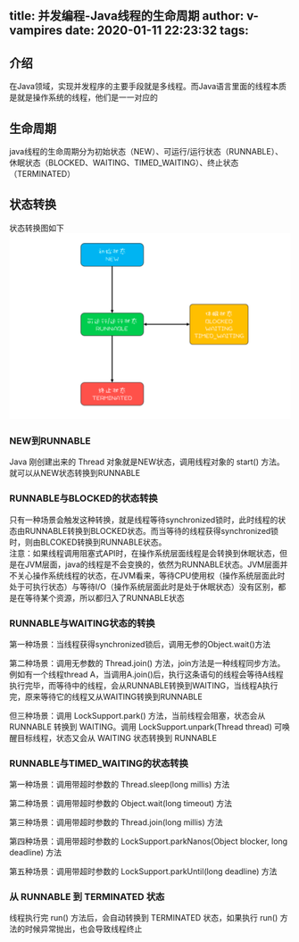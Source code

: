 title: 并发编程-Java线程的生命周期
author: v-vampires
date: 2020-01-11 22:23:32
tags:
---
## 介绍
在Java领域，实现并发程序的主要手段就是多线程。而Java语言里面的线程本质是就是操作系统的线程，他们是一一对应的
## 生命周期
java线程的生命周期分为初始状态（NEW）、可运行/运行状态（RUNNABLE）、休眠状态（BLOCKED、WAITING、TIMED_WAITING）、终止状态（TERMINATED）
## 状态转换
状态转换图如下
![upload successful](/images/pasted-8.png)
### NEW到RUNNABLE
Java 刚创建出来的 Thread 对象就是NEW状态，调用线程对象的 start() 方法。就可以从NEW状态转换到RUNNABLE
### RUNNABLE与BLOCKED的状态转换
只有一种场景会触发这种转换，就是线程等待synchronized锁时，此时线程的状态由RUNNABLE转换到BLOCKED状态。而当等待的线程获得synchronized锁时，则由BLCOKED转换到RUNNABLE状态。  
注意：如果线程调用阻塞式API时，在操作系统层面线程是会转换到休眠状态，但是在JVM层面，java的线程是不会变换的，依然为RUNNABLE状态。JVM层面并不关心操作系统线程的状态，在JVM看来，等待CPU使用权（操作系统层面此时处于可执行状态）与等待I/O（操作系统层面此时是处于休眠状态）没有区别，都是在等待某个资源，所以都归入了RUNNABLE状态
### RUNNABLE与WAITING状态的转换
第一种场景：当线程获得synchronized锁后，调用无参的Object.wait()方法  

第二种场景：调用无参数的 Thread.join() 方法，join方法是一种线程同步方法。例如有一个线程thread A，当调用A.join()后，执行这条语句的线程会等待A线程执行完毕，而等待中的线程，会从RUNNABLE转换到WAITING，当线程A执行完，原来等待它的线程又从WAITING转换到RUNNABLE  

但三种场景：调用 LockSupport.park() 方法，当前线程会阻塞，状态会从 RUNNABLE 转换到 WAITING。调用 LockSupport.unpark(Thread thread) 可唤醒目标线程，状态又会从 WAITING 状态转换到 RUNNABLE

### RUNNABLE与TIMED_WAITING的状态转换
第一种场景：调用带超时参数的 Thread.sleep(long millis) 方法

第二种场景：调用带超时参数的 Object.wait(long timeout) 方法

第三种场景：调用带超时参数的 Thread.join(long millis) 方法

第四种场景：调用带超时参数的 LockSupport.parkNanos(Object blocker, long deadline) 方法

第五种场景：调用带超时参数的 LockSupport.parkUntil(long deadline) 方法
### 从 RUNNABLE 到 TERMINATED 状态
线程执行完 run() 方法后，会自动转换到 TERMINATED 状态，如果执行 run() 方法的时候异常抛出，也会导致线程终止